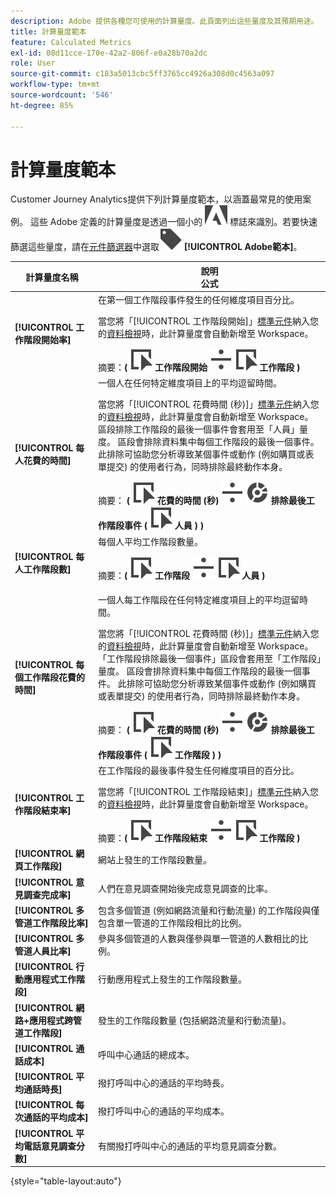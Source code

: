 ```yaml
---
description: Adobe 提供各種您可使用的計算量度。此頁面列出這些量度及其預期用途。
title: 計算量度範本
feature: Calculated Metrics
exl-id: 08d11cce-170e-42a2-806f-e0a28b70a2dc
role: User
source-git-commit: c183a5013cbc5ff3765cc4926a308d0c4563a097
workflow-type: tm+mt
source-wordcount: '546'
ht-degree: 85%

---
```


# 計算量度範本

Customer Journey Analytics提供下列計算量度範本，以涵蓋最常見的使用案例。 這些 Adobe 定義的計算量度是透過一個小的 ![AdobeLogoSmall](/help/assets/icons/AdobeLogoSmall.svg) 標誌來識別。若要快速篩選這些量度，請在[元件篩選器](/help/components/overview.md#filter)中選取![標籤](/help/assets/icons/Label.svg) **[!UICONTROL Adobe範本]**。

| 計算量度名稱 | 說明<br/>公式 |
|---------|----------|
| **[!UICONTROL 工作階段開始率]** | 在第一個工作階段事件發生的任何維度項目百分比。<p>當您將「[!UICONTROL 工作階段開始]」[標準元件](/help/data-views/component-reference.md)納入您的[資料檢視](/help/data-views/create-dataview.md)時，此計算量度會自動新增至 Workspace。</p>摘要：**(** ![事件](/help/assets/icons/Event.svg) **工作階段開始** ![劃分](/help/assets/icons/Divide.svg) ![事件](/help/assets/icons/Event.svg) **工作階段** **)** |
| **[!UICONTROL 每人花費的時間]** | 一個人在任何特定維度項目上的平均逗留時間。<p>當您將「[!UICONTROL 花費時間 (秒)]」[標準元件](/help/data-views/component-reference.md)納入您的[資料檢視](/help/data-views/create-dataview.md)時，此計算量度會自動新增至 Workspace。區段排除工作階段的最後一個事件會套用至「人員」量度。 區段會排除資料集中每個工作階段的最後一個事件。 此排除可協助您分析導致某個事件或動作 (例如購買或表單提交) 的使用者行為，同時排除最終動作本身。</p>摘要： **(** ![事件](/help/assets/icons/Event.svg) **花費的時間 (秒)** ![劃分](/help/assets/icons/Divide.svg) ![分段](/help/assets/icons/Segmentation.svg) **排除最後工作階段事件 (** ![事件](/help/assets/icons/Event.svg) **人員 ) )** |
| **[!UICONTROL 每人工作階段數]** | 每個人平均工作階段數量。<p>摘要：**(** ![事件](/help/assets/icons/Event.svg) **工作階段** ![劃分](/help/assets/icons/Divide.svg) ![事件](/help/assets/icons/Event.svg) **人員** **)** |
| **[!UICONTROL 每個工作階段花費的時間]** | 一個人每工作階段在任何特定維度項目上的平均逗留時間。<p>當您將「[!UICONTROL 花費時間 (秒)]」[標準元件](/help/data-views/component-reference.md)納入您的[資料檢視](/help/data-views/create-dataview.md)時，此計算量度會自動新增至 Workspace。「工作階段排除最後一個事件」區段會套用至「工作階段」量度。 區段會排除資料集中每個工作階段的最後一個事件。 此排除可協助您分析導致某個事件或動作 (例如購買或表單提交) 的使用者行為，同時排除最終動作本身。</p>摘要： **(** ![事件](/help/assets/icons/Event.svg) **花費的時間 (秒)** ![劃分](/help/assets/icons/Divide.svg) ![分段](/help/assets/icons/Segmentation.svg) **排除最後工作階段事件 (** ![事件](/help/assets/icons/Event.svg) **工作階段 ) )** |
| **[!UICONTROL 工作階段結束率]** | 在工作階段的最後事件發生任何維度項目的百分比。 <p>當您將「[!UICONTROL 工作階段結束]」[標準元件](/help/data-views/component-reference.md)納入您的[資料檢視](/help/data-views/create-dataview.md)時，此計算量度會自動新增至 Workspace。</p>摘要：**(** ![事件](/help/assets/icons/Event.svg) **工作階段結束** ![劃分](/help/assets/icons/Divide.svg) ![事件](/help/assets/icons/Event.svg) **工作階段** **)** |
| **[!UICONTROL 網頁工作階段]** | 網站上發生的工作階段數量。 |
| **[!UICONTROL 意見調查完成率]** | 人們在意見調查開始後完成意見調查的比率。 |
| **[!UICONTROL 多管道工作階段比率]** | 包含多個管道 (例如網路流量和行動流量) 的工作階段與僅包含單一管道的工作階段相比的比例。 |
| **[!UICONTROL 多管道人員比率]** | 參與多個管道的人數與僅參與單一管道的人數相比的比例。 |
| **[!UICONTROL 行動應用程式工作階段]** | 行動應用程式上發生的工作階段數量。 |
| **[!UICONTROL 網路+應用程式跨管道工作階段]** | 發生的工作階段數量 (包括網路流量和行動流量)。 |
| **[!UICONTROL 通話成本]** | 呼叫中心通話的總成本。<!-- <p>Summary: Call length</p> --> |
| **[!UICONTROL 平均通話時長]** | 撥打呼叫中心的通話的平均時長。 |
| **[!UICONTROL 每次通話的平均成本]** | 撥打呼叫中心的通話的平均成本。 |
| **[!UICONTROL 平均電話意見調查分數]** | 有關撥打呼叫中心的通話的平均意見調查分數。 |

{style="table-layout:auto"}

